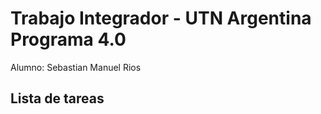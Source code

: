 # Trabajo Integrador - UTN Argentina Programa 4.0
Alumno:
Sebastian Manuel Rios 

## Lista de tareas

